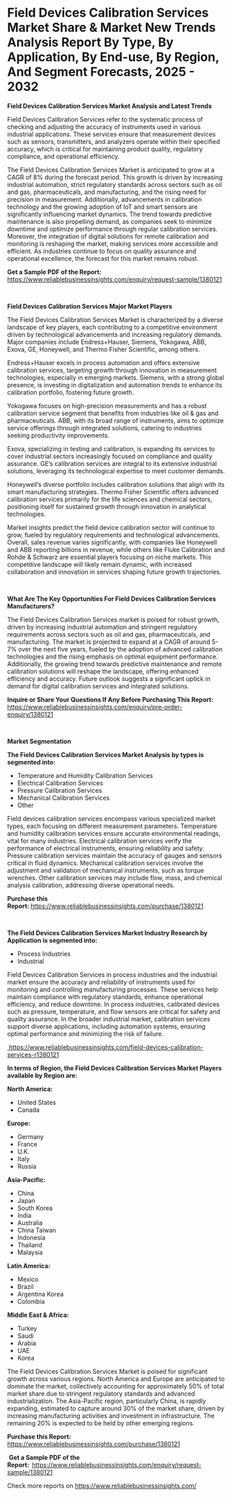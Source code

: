 <p><h1>Field Devices Calibration Services Market Share & Market New Trends Analysis Report By Type, By Application, By End-use, By Region, And Segment Forecasts, 2025 - 2032</h1></p><p><strong>Field Devices Calibration Services Market Analysis and Latest Trends</strong></p>
<p><p>Field Devices Calibration Services refer to the systematic process of checking and adjusting the accuracy of instruments used in various industrial applications. These services ensure that measurement devices such as sensors, transmitters, and analyzers operate within their specified accuracy, which is critical for maintaining product quality, regulatory compliance, and operational efficiency.</p><p>The Field Devices Calibration Services Market is anticipated to grow at a CAGR of 8% during the forecast period. This growth is driven by increasing industrial automation, strict regulatory standards across sectors such as oil and gas, pharmaceuticals, and manufacturing, and the rising need for precision in measurement. Additionally, advancements in calibration technology and the growing adoption of IoT and smart sensors are significantly influencing market dynamics. The trend towards predictive maintenance is also propelling demand, as companies seek to minimize downtime and optimize performance through regular calibration services. Moreover, the integration of digital solutions for remote calibration and monitoring is reshaping the market, making services more accessible and efficient. As industries continue to focus on quality assurance and operational excellence, the forecast for this market remains robust.</p></p>
<p><strong>Get a Sample PDF of the Report:&nbsp;</strong> <a href="https://www.reliablebusinessinsights.com/enquiry/request-sample/1380121?utm_campaign=2774&utm_medium=2&utm_source=Github&utm_content=ia&utm_term=09032025&utm_id=field-devices-calibration-services">https://www.reliablebusinessinsights.com/enquiry/request-sample/1380121</a></p>
<p>&nbsp;</p>
<p><strong>Field Devices Calibration Services Major Market Players</strong></p>
<p><p>The Field Devices Calibration Services Market is characterized by a diverse landscape of key players, each contributing to a competitive environment driven by technological advancements and increasing regulatory demands. Major companies include Endress+Hauser, Siemens, Yokogawa, ABB, Exova, GE, Honeywell, and Thermo Fisher Scientific, among others.</p><p>Endress+Hauser excels in process automation and offers extensive calibration services, targeting growth through innovation in measurement technologies, especially in emerging markets. Siemens, with a strong global presence, is investing in digitalization and automation trends to enhance its calibration portfolio, fostering future growth.</p><p>Yokogawa focuses on high-precision measurements and has a robust calibration service segment that benefits from industries like oil & gas and pharmaceuticals. ABB, with its broad range of instruments, aims to optimize service offerings through integrated solutions, catering to industries seeking productivity improvements. </p><p>Exova, specializing in testing and calibration, is expanding its services to cover industrial sectors increasingly focused on compliance and quality assurance. GE’s calibration services are integral to its extensive industrial solutions, leveraging its technological expertise to meet customer demands.</p><p>Honeywell’s diverse portfolio includes calibration solutions that align with its smart manufacturing strategies. Thermo Fisher Scientific offers advanced calibration services primarily for the life sciences and chemical sectors, positioning itself for sustained growth through innovation in analytical technologies.</p><p>Market insights predict the field device calibration sector will continue to grow, fueled by regulatory requirements and technological advancements. Overall, sales revenue varies significantly, with companies like Honeywell and ABB reporting billions in revenue, while others like Fluke Calibration and Rohde & Schwarz are essential players focusing on niche markets. This competitive landscape will likely remain dynamic, with increased collaboration and innovation in services shaping future growth trajectories.</p></p>
<p>&nbsp;</p>
<p><strong>What Are The Key Opportunities For Field Devices Calibration Services Manufacturers?</strong></p>
<p><p>The Field Devices Calibration Services market is poised for robust growth, driven by increasing industrial automation and stringent regulatory requirements across sectors such as oil and gas, pharmaceuticals, and manufacturing. The market is projected to expand at a CAGR of around 5-7% over the next five years, fueled by the adoption of advanced calibration technologies and the rising emphasis on optimal equipment performance. Additionally, the growing trend towards predictive maintenance and remote calibration solutions will reshape the landscape, offering enhanced efficiency and accuracy. Future outlook suggests a significant uptick in demand for digital calibration services and integrated solutions.</p></p>
<p><strong>Inquire or Share Your Questions If Any Before Purchasing This Report:</strong> <a href="https://www.reliablebusinessinsights.com/enquiry/pre-order-enquiry/1380121?utm_campaign=2774&utm_medium=2&utm_source=Github&utm_content=ia&utm_term=09032025&utm_id=field-devices-calibration-services">https://www.reliablebusinessinsights.com/enquiry/pre-order-enquiry/1380121</a></p>
<p>&nbsp;</p>
<p><strong>Market Segmentation</strong></p>
<p><strong>The Field Devices Calibration Services Market Analysis by types is segmented into:</strong></p>
<p><ul><li>Temperature and Humidity Calibration Services</li><li>Electrical Calibration Services</li><li>Pressure Calibration Services</li><li>Mechanical Calibration Services</li><li>Other</li></ul></p>
<p><p>Field devices calibration services encompass various specialized market types, each focusing on different measurement parameters. Temperature and humidity calibration services ensure accurate environmental readings, vital for many industries. Electrical calibration services verify the performance of electrical instruments, ensuring reliability and safety. Pressure calibration services maintain the accuracy of gauges and sensors critical in fluid dynamics. Mechanical calibration services involve the adjustment and validation of mechanical instruments, such as torque wrenches. Other calibration services may include flow, mass, and chemical analysis calibration, addressing diverse operational needs.</p></p>
<p><strong>Purchase this Report:&nbsp;</strong><a href="https://www.reliablebusinessinsights.com/purchase/1380121?utm_campaign=2774&utm_medium=2&utm_source=Github&utm_content=ia&utm_term=09032025&utm_id=field-devices-calibration-services">https://www.reliablebusinessinsights.com/purchase/1380121</a></p>
<p>&nbsp;</p>
<p><strong>The Field Devices Calibration Services Market Industry Research by Application is segmented into:</strong></p>
<p><ul><li>Process Industries</li><li>Industrial</li></ul></p>
<p><p>Field Devices Calibration Services in process industries and the industrial market ensure the accuracy and reliability of instruments used for monitoring and controlling manufacturing processes. These services help maintain compliance with regulatory standards, enhance operational efficiency, and reduce downtime. In process industries, calibrated devices such as pressure, temperature, and flow sensors are critical for safety and quality assurance. In the broader industrial market, calibration services support diverse applications, including automation systems, ensuring optimal performance and minimizing the risk of failure.</p></p>
<p><a href="https://www.reliablebusinessinsights.com/field-devices-calibration-services-r1380121?utm_campaign=2774&utm_medium=2&utm_source=Github&utm_content=ia&utm_term=09032025&utm_id=field-devices-calibration-services">&nbsp;https://www.reliablebusinessinsights.com/field-devices-calibration-services-r1380121</a></p>
<p><strong>In terms of Region, the Field Devices Calibration Services Market Players available by Region are:</strong></p>
<p>
    <p> <strong> North America: </strong>
        <ul>
            <li>United States</li>
            <li>Canada</li>
        </ul>
        </p> 
    <p> <strong> Europe: </strong>
        <ul>
            <li>Germany</li>
            <li>France</li>
            <li>U.K.</li>
            <li>Italy</li>
            <li>Russia</li>
        </ul>
        </p> 
    <p> <strong> Asia-Pacific: </strong>
        <ul>
            <li>China</li>
            <li>Japan</li>
            <li>South Korea</li>
            <li>India</li>
            <li>Australia</li>
            <li>China Taiwan</li>
            <li>Indonesia</li>
            <li>Thailand</li>
            <li>Malaysia</li>
        </ul>
        </p> 
    <p> <strong> Latin America: </strong>
        <ul>
            <li>Mexico</li>
            <li>Brazil</li>
            <li>Argentina Korea</li>
            <li>Colombia</li>
        </ul>
        </p> 
    <p> <strong> Middle East & Africa: </strong>
        <ul>
            <li>Turkey</li>
            <li>Saudi</li>
            <li>Arabia</li>
            <li>UAE</li>
            <li>Korea</li>
        </ul>
    </p>
    </p>
<p><p>The Field Devices Calibration Services Market is poised for significant growth across various regions. North America and Europe are anticipated to dominate the market, collectively accounting for approximately 50% of total market share due to stringent regulatory standards and advanced industrialization. The Asia-Pacific region, particularly China, is rapidly expanding, estimated to capture around 30% of the market share, driven by increasing manufacturing activities and investment in infrastructure. The remaining 20% is expected to be held by other emerging regions.</p></p>
<p><strong>Purchase this Report: </strong><a href="https://www.reliablebusinessinsights.com/purchase/1380121?utm_campaign=2774&utm_medium=2&utm_source=Github&utm_content=ia&utm_term=09032025&utm_id=field-devices-calibration-services">https://www.reliablebusinessinsights.com/purchase/1380121</a></p>
<p>&nbsp;<strong>Get a Sample PDF of the Report:&nbsp;&nbsp;</strong><a href="https://www.reliablebusinessinsights.com/enquiry/request-sample/1380121?utm_campaign=2774&utm_medium=2&utm_source=Github&utm_content=ia&utm_term=09032025&utm_id=field-devices-calibration-services">https://www.reliablebusinessinsights.com/enquiry/request-sample/1380121</a></p>
<p><strong></strong></p>
<p>Check more reports on <a href="https://www.reliablebusinessinsights.com/?utm_campaign=2774&utm_medium=2&utm_source=Github&utm_content=ia&utm_term=09032025&utm_id=field-devices-calibration-services">https://www.reliablebusinessinsights.com/</a></p>